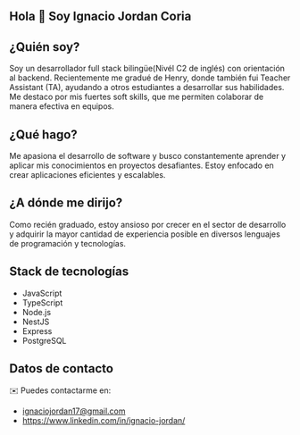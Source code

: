 ## Hola 👋 Soy Ignacio Jordan Coria
## ¿Quién soy?
Soy un desarrollador full stack bilingüe(Nivél C2 de inglés) con orientación al backend. Recientemente me gradué de Henry, donde también fui Teacher Assistant (TA), ayudando a otros estudiantes a desarrollar sus habilidades. Me destaco por mis fuertes soft skills, que me permiten colaborar de manera efectiva en equipos.

## ¿Qué hago?
Me apasiona el desarrollo de software y busco constantemente aprender y aplicar mis conocimientos en proyectos desafiantes. Estoy enfocado en crear aplicaciones eficientes y escalables.

## ¿A dónde me dirijo?
Como recién graduado, estoy ansioso por crecer en el sector de desarrollo y adquirir la mayor cantidad de experiencia posible en diversos lenguajes de programación y tecnologías.

## Stack de tecnologías
* JavaScript
* TypeScript
* Node.js
* NestJS
* Express
* PostgreSQL

## Datos de contacto
✉️ Puedes contactarme en: 
* ignaciojordan17@gmail.com
* https://www.linkedin.com/in/ignacio-jordan/
